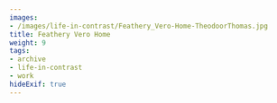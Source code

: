 ```yaml
---
images:
- /images/life-in-contrast/Feathery_Vero-Home-TheodoorThomas.jpg
title: Feathery Vero Home
weight: 9
tags:
- archive
- life-in-contrast
- work
hideExif: true
---
```

